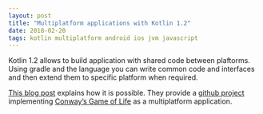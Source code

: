 ```yaml
---
layout: post
title: "Multiplatform applications with Kotlin 1.2"
date: 2018-02-20
tags: kotlin multiplatform android ios jvm javascript
---
```


Kotlin 1.2 allows to build application with shared code between plaftorms. Using gradle and the language 
you can write common code and interfaces and then extend them to specific platform when required.

[This blog post](https://www.novoda.com/blog/introduction-to-kotlin-multiplatform/) explains how it is possible. 
They provide a [github project](https://github.com/novoda/spikes/tree/master/game-of-life-multiplatform) implementing 
[Conway’s Game of Life](https://en.wikipedia.org/wiki/Conway%27s_Game_of_Life) as a multiplatform application.
